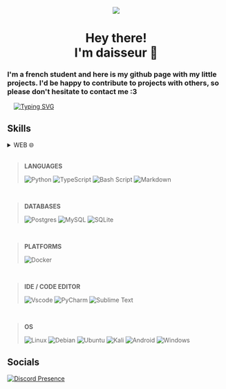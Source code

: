 [pinned]: <> (true)
[title]: <> (daisseur - GitHub)
[tags]: <> (github, profile, developer)

<p align="center"><img src="https://github.com/user-attachments/assets/7e5c1cba-7b38-44c3-af6e-4c9af089e247"></p>


<p style="margin: 15px;" align="center">
  <h1 align="center">Hey there!<br>I'm daisseur  👋</h1>
  <h3>I'm a french student and here is my github page with my little projects. I'd be happy to contribute to projects with others, so please don't hesitate to contact me :3</h3>
</p>

<p style="margin: 15px;" >
  <a href="https://readme-typing-svg.demolab.com/demo/?weight=900&duration=1000&color=27F739&lines=Thanks+to+this+incredible+project+!;OPEN+SOURCE+IS+BETTER"><img src="https://readme-typing-svg.demolab.com?font=Fira+Code&weight=700&size=30&duration=1500&pause=1000&color=952CB1DF&background=0D111700&vCenter=true&random=true&width=435&lines=I'm+a+big+fan+of+SAO;REACH+THE+FINALS;SVELTE+ON+TOP;THE+RISE+OF+DEEPSEEK-R1;LINKIN+PARK;~%2F%24%3E+.%2Fdaisseur.AppImage" alt="Typing SVG" /></a>
</p>



## Skills

<details>
  <summary><span>WEB 🌐</span></summary>

> ![HTML5](https://img.shields.io/badge/html5-%23E34F26.svg?style=for-the-badge&logo=html5&logoColor=white)
![JavaScript](https://img.shields.io/badge/javascript-%23323330.svg?style=for-the-badge&logo=javascript&logoColor=%23F7DF1E)
![CSS3](https://img.shields.io/badge/css3-%231572B6.svg?style=for-the-badge&logo=css3&logoColor=white)

> ![TailwindCSS](https://img.shields.io/badge/tailwindcss-%2338B2AC.svg?style=for-the-badge&logo=tailwind-css&logoColor=white)
![UnoCSS](https://img.shields.io/badge/unocss-333333.svg?style=for-the-badge&logo=unocss&logoColor=white)

> ![Vite](https://img.shields.io/badge/Vite-B73BFE?style=for-the-badge&logo=vite&logoColor=FFD62E)
![Svelte](https://img.shields.io/badge/Svelte-4A4A55?style=for-the-badge&logo=svelte&logoColor=FF3E00)
![Sveltekit](https://img.shields.io/badge/SvelteKit-FF3E00?style=for-the-badge&logo=Svelte&logoColor=white)
![Tauri](https://img.shields.io/badge/Tauri-FFC131?style=for-the-badge&logo=Tauri&logoColor=white)

> ![PNPM](https://img.shields.io/badge/pnpm-%234a4a4a.svg?style=for-the-badge&logo=pnpm&logoColor=f69220)
![NPM](https://img.shields.io/badge/NPM-%23CB3837.svg?style=for-the-badge&logo=npm&logoColor=white)

> ![NodeJS](https://img.shields.io/badge/node.js-6DA55F?style=for-the-badge&logo=node.js&logoColor=white)
![Deno JS](https://img.shields.io/badge/deno%20js-000000?style=for-the-badge&logo=deno&logoColor=white)

</details>


<br>

> **LANGUAGES**
> 
> ![Python](https://img.shields.io/badge/python-3670A0?style=for-the-badge&logo=python&logoColor=ffdd54)
![TypeScript](https://img.shields.io/badge/typescript-%23007ACC.svg?style=for-the-badge&logo=typescript&logoColor=white)
![Bash Script](https://img.shields.io/badge/bash_script-%23121011.svg?style=for-the-badge&logo=gnu-bash&logoColor=white)
![Markdown](https://img.shields.io/badge/markdown-%23000000.svg?style=for-the-badge&logo=markdown&logoColor=white)


<br>

> **DATABASES**
> 
> ![Postgres](https://img.shields.io/badge/postgres-%23316192.svg?style=for-the-badge&logo=postgresql&logoColor=white)
![MySQL](https://img.shields.io/badge/mysql-4479A1.svg?style=for-the-badge&logo=mysql&logoColor=white)
![SQLite](https://img.shields.io/badge/sqlite-%2307405e.svg?style=for-the-badge&logo=sqlite&logoColor=white)


<br>

> **PLATFORMS**
> 
> ![Docker](https://img.shields.io/badge/docker-%230db7ed.svg?style=for-the-badge&logo=docker&logoColor=white)


<br>

> **IDE /  CODE EDITOR**
> 
> ![Vscode](https://img.shields.io/badge/VSCode-0078D4?style=for-the-badge&logo=visual%20studio%20code&logoColor=white)
> ![PyCharm](https://img.shields.io/badge/pycharm-143?style=for-the-badge&logo=pycharm&logoColor=green&color=black&labelColor=black)
![Sublime Text](https://img.shields.io/badge/sublime_text-%23575757.svg?style=for-the-badge&logo=sublime-text&logoColor=important)

<br>

> **OS**
> 
>![Linux](https://img.shields.io/badge/Linux-FCC624?style=for-the-badge&logo=linux&logoColor=black)
![Debian](https://img.shields.io/badge/Debian-D70A53?style=for-the-badge&logo=debian&logoColor=white)
![Ubuntu](https://img.shields.io/badge/Ubuntu-E95420?style=for-the-badge&logo=ubuntu&logoColor=white)
![Kali](https://img.shields.io/badge/Kali-268BEE?style=for-the-badge&logo=kalilinux&logoColor=white)
![Android](https://img.shields.io/badge/Android-3DDC84?style=for-the-badge&logo=android&logoColor=white)
![Windows](https://img.shields.io/badge/Windows-0078D6?style=for-the-badge&logo=windows&logoColor=white)



## **Socials**

[![Discord Presence](https://lanyard.cnrad.dev/api/772524575179145227)](https://discord.com/users/772524575179145227)

